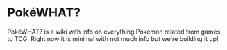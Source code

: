 # PokéWHAT?
PokéWHAT? is a wiki with info on everything Pokemon related from games to TCG.
Right now it is minimal with not much info but we're building it up!
